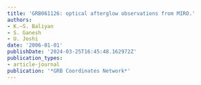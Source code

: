 ```yaml
---
title: 'GRB061126: optical afterglow observations from MIRO.'
authors:
- K.~S. Baliyan
- S. Ganesh
- U. Joshi
date: '2006-01-01'
publishDate: '2024-03-25T16:45:48.162972Z'
publication_types:
- article-journal
publication: '*GRB Coordinates Network*'
---
```

